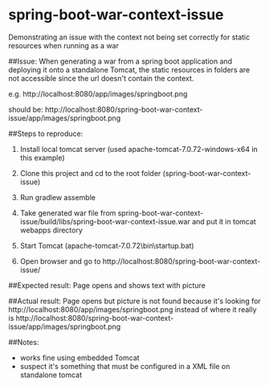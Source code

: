 # spring-boot-war-context-issue
Demonstrating an issue with the context not being set correctly for static resources when running as a war 

##Issue: 
When generating a war from a spring boot application and deploying it onto a standalone Tomcat, the static resources in folders are not accessible since the url doesn't contain the context.

e.g. http://localhost:8080/app/images/springboot.png

should be: http://localhost:8080/spring-boot-war-context-issue/app/images/springboot.png

##Steps to reproduce:

1. Install local tomcat server (used apache-tomcat-7.0.72-windows-x64 in this example)

2. Clone this project and cd to the root folder (spring-boot-war-context-issue)

3. Run gradlew assemble

4. Take generated war file from spring-boot-war-context-issue/build/libs/spring-boot-war-context-issue.war and put it in tomcat webapps directory

5. Start Tomcat (apache-tomcat-7.0.72\bin\startup.bat)

6. Open browser and go to http://localhost:8080/spring-boot-war-context-issue/

##Expected result:
Page opens and shows text with picture

##Actual result:
Page opens but picture is not found because it's looking for http://localhost:8080/app/images/springboot.png instead of where it really is http://localhost:8080/spring-boot-war-context-issue/app/images/springboot.png

##Notes:
* works fine using embedded Tomcat
* suspect it's something that must be configured in a XML file on standalone tomcat